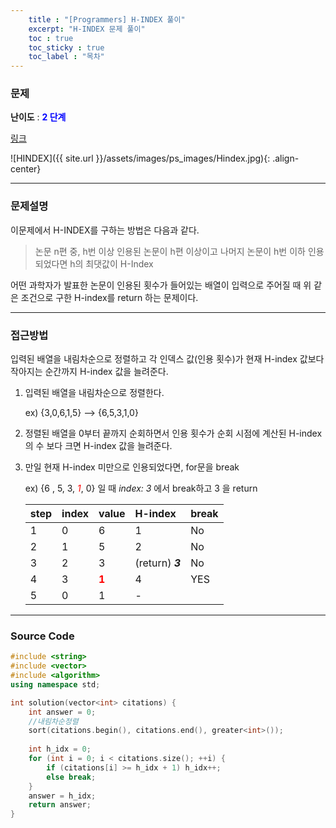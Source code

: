 ```yaml
---
    title : "[Programmers] H-INDEX 풀이"
    excerpt: "H-INDEX 문제 풀이"
    toc : true
    toc_sticky : true
    toc_label : "목차"
---
```

### 문제
**난이도** : <span style="color:blue">**2 단계**</span>

[링크](https://programmers.co.kr/learn/courses/30/lessons/42747)


![HINDEX]({{ site.url }}/assets/images/ps_images/Hindex.jpg){: .align-center}

------
### 문제설명

이문제에서 H-INDEX를 구하는 방법은 다음과 같다.

>논문 n편 중, h번 이상 인용된 논문이 h편 이상이고 나머지 논문이 h번 이하 인용되었다면 h의 최댓값이 H-Index

어떤 과학자가 발표한 논문이 인용된 횟수가 들어있는 배열이 입력으로 주어질 때 위 같은 조건으로 구한 H-index를 return 하는 문제이다.

------
### 접근방법

입력된 배열을 내림차순으로 정렬하고 각 인덱스 값(인용 횟수)가 현재 H-index 값보다 작아지는 순간까지 H-index 값을 늘려준다.

1. 입력된 배열을 내림차순으로 정렬한다.
    
    ex) {3,0,6,1,5} --> {6,5,3,1,0}

2. 정렬된 배열을 0부터 끝까지 순회하면서 인용 횟수가 순회 시점에 계산된 H-index의 수 보다 크면 H-index 값을 늘려준다.
3. 만일 현재 H-index 미만으로 인용되었다면, for문을 break

    ex) 
     {6 , 5, 3, <span style="color:red">*1*</span>, 0} 일 때 *index: 3* 에서 break하고 3 을 return


    |step  |  index |value| H-index | break
    |:--- |:--- |:----|:-----|:---|
     1|0    |   6 | 1|No
    |2|1    |5|     2|No
    |3|2    |3|      (return) ***3***|No
    |4|3    |<span style="color:red">**1**</span>|      4       | YES
    |5|0    |1|             -|

------

### Source Code
```c++
#include <string>
#include <vector>
#include <algorithm>
using namespace std;

int solution(vector<int> citations) {
    int answer = 0;
    //내림차순정렬
    sort(citations.begin(), citations.end(), greater<int>());
        
    int h_idx = 0;
    for (int i = 0; i < citations.size(); ++i) {
        if (citations[i] >= h_idx + 1) h_idx++;
        else break;
    }
    answer = h_idx;
    return answer;
}
```